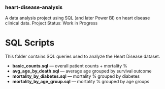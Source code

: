 ### heart-disease-analysis
A data analysis project using SQL (and later Power BI) on heart disease clinical data.
Project Status: Work in Progress

# SQL Scripts

This folder contains SQL queries used to analyze the Heart Disease dataset.

- **basic_counts.sql** — overall patient counts + mortality %
- **avg_age_by_death.sql** — average age grouped by survival outcome
- **mortality_by_diabetes.sql** — mortality % grouped by diabetes
- **mortality_by_age_group.sql** — mortality % grouped by age groups
